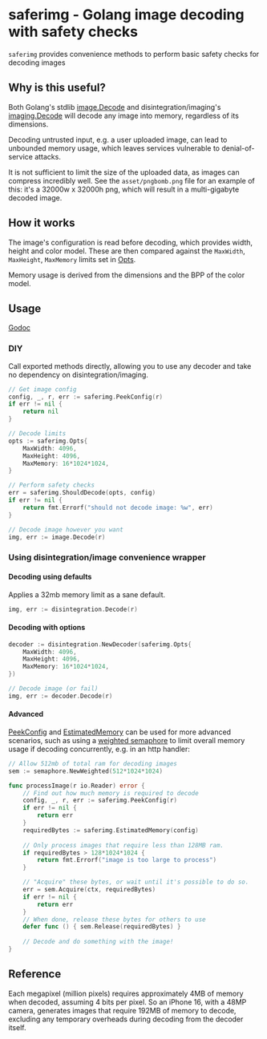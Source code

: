 # saferimg - Golang image decoding with safety checks
`saferimg` provides convenience methods to perform basic safety checks for decoding images

## Why is this useful?
Both Golang's stdlib [image.Decode](https://pkg.go.dev/image#Decode) and disintegration/imaging's
[imaging.Decode](https://pkg.go.dev/github.com/disintegration/imaging#Decode) will decode any image
into memory, regardless of its dimensions.

Decoding untrusted input, e.g. a user uploaded image, can lead to unbounded memory usage, which leaves
services vulnerable to denial-of-service attacks.

It is not sufficient to limit the size of the uploaded data, as images can compress incredibly well.
See the `asset/pngbomb.png` file for an example of this: it's a 32000w x 32000h png, which will result
in a multi-gigabyte decoded image.

## How it works
The image's configuration is read before decoding, which provides width, height and color model. These
are then compared against the `MaxWidth`, `MaxHeight`, `MaxMemory` limits set in
[Opts](http://pkg.go.dev/github.com/iamcalledrob/saferimg#Opts).

Memory usage is derived from the dimensions and the BPP of the color model.


## Usage
[Godoc](http://pkg.go.dev/github.com/iamcalledrob/saferimg)

### DIY
Call exported methods directly, allowing you to use any decoder and take no dependency on
disintegration/imaging.

```go
// Get image config
config, _, r, err := saferimg.PeekConfig(r)
if err != nil {
    return nil
}

// Decode limits
opts := saferimg.Opts{
    MaxWidth: 4096,
    MaxHeight: 4096,
    MaxMemory: 16*1024*1024,
}

// Perform safety checks
err = saferimg.ShouldDecode(opts, config)
if err != nil {
    return fmt.Errorf("should not decode image: %w", err)
}

// Decode image however you want
img, err := image.Decode(r)
```

### Using disintegration/image convenience wrapper

#### Decoding using defaults
Applies a 32mb memory limit as a sane default.
```go
img, err := disintegration.Decode(r)
```


#### Decoding with options
```go
decoder := disintegration.NewDecoder(saferimg.Opts{
    MaxWidth: 4096,
    MaxHeight: 4096,
    MaxMemory: 16*1024*1024,
})

// Decode image (or fail)
img, err := decoder.Decode(r)
```

#### Advanced
[PeekConfig](http://pkg.go.dev/github.com/iamcalledrob/saferimg#PeekConfig) and
[EstimatedMemory](http://pkg.go.dev/github.com/iamcalledrob/saferimg#PeekConfig) can be used for more advanced scenarios,
such as using a [weighted semaphore](https://pkg.go.dev/golang.org/x/sync/semaphore) to limit overall memory
usage if decoding concurrently, e.g. in an http handler:

```go
// Allow 512mb of total ram for decoding images
sem := semaphore.NewWeighted(512*1024*1024)

func processImage(r io.Reader) error {
    // Find out how much memory is required to decode
    config, _, r, err := saferimg.PeekConfig(r)
    if err != nil {
        return err
    }
    requiredBytes := saferimg.EstimatedMemory(config)
	
    // Only process images that require less than 128MB ram. 
    if requiredBytes > 128*1024*1024 {
        return fmt.Errorf("image is too large to process")	
    }

    // "Acquire" these bytes, or wait until it's possible to do so.
    err = sem.Acquire(ctx, requiredBytes)
    if err != nil {
        return err
    }
    // When done, release these bytes for others to use
    defer func () { sem.Release(requiredBytes) }
	
    // Decode and do something with the image! 
}
```

## Reference
Each megapixel (million pixels) requires approximately 4MB of memory when decoded, assuming
4 bits per pixel. So an iPhone 16, with a 48MP camera, generates images that require 192MB
of memory to decode, excluding any temporary overheads during decoding from the decoder itself.